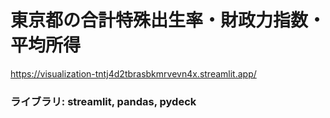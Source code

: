 # 東京都の合計特殊出生率・財政力指数・平均所得
https://visualization-tntj4d2tbrasbkmrvevn4x.streamlit.app/

### ライブラリ: streamlit, pandas, pydeck
